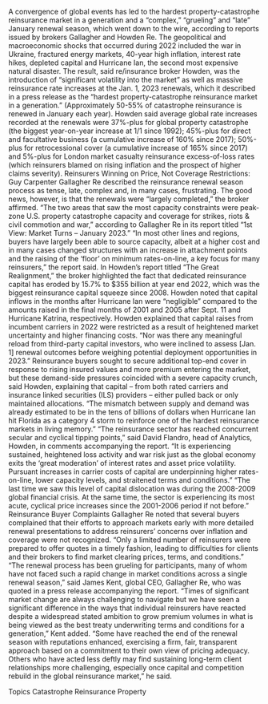 A convergence of global events has led to the hardest property-catastrophe reinsurance market in a generation and a “complex,” “grueling” and “late” January renewal season, which went down to the wire, according to reports issued by brokers Gallagher and Howden Re.
The geopolitical and macroeconomic shocks that occurred during 2022 included the war in Ukraine, fractured energy markets, 40-year high inflation, interest rate hikes, depleted capital and Hurricane Ian, the second most expensive natural disaster. The result, said re/insurance broker Howden, was the introduction of “significant volatility into the market” as well as massive reinsurance rate increases at the Jan. 1, 2023 renewals, which it described in a press release as the “hardest property-catastrophe reinsurance market in a generation.” (Approximately 50-55% of catastrophe reinsurance is renewed in January each year).
Howden said average global rate increases recorded at the renewals were 37%-plus for global property catastrophe (the biggest year-on-year increase at 1/1 since 1992); 45%-plus for direct and facultative business (a cumulative increase of 160% since 2017); 50%-plus for retrocessional cover (a cumulative increase of 165% since 2017) and 5%-plus for London market casualty reinsurance excess-of-loss rates (which reinsurers blamed on rising inflation and the prospect of higher claims severity).
Reinsurers Winning on Price, Not Coverage Restrictions: Guy Carpenter
Gallagher Re described the reinsurance renewal season process as tense, late, complex and, in many cases, frustrating. The good news, however, is that the renewals were “largely completed,” the broker affirmed.
“The two areas that saw the most capacity constraints were peak-zone U.S. property catastrophe capacity and coverage for strikes, riots & civil commotion and war,” according to Gallagher Re in its report titled “1st View: Market Turns – January 2023.”
“In most other lines and regions, buyers have largely been able to source capacity, albeit at a higher cost and in many cases changed structures with an increase in attachment points and the raising of the ‘floor’ on minimum rates-on-line, a key focus for many reinsurers,” the report said.
In Howden’s report titled “The Great Realignment,” the broker highlighted the fact that dedicated reinsurance capital has eroded by 15.7% to $355 billion at year end 2022, which was the biggest reinsurance capital squeeze since 2008.
Howden noted that capital inflows in the months after Hurricane Ian were “negligible” compared to the amounts raised in the final months of 2001 and 2005 after Sept. 11 and Hurricane Katrina, respectively.
Howden explained that capital raises from incumbent carriers in 2022 were restricted as a result of heightened market uncertainty and higher financing costs. “Nor was there any meaningful reload from third-party capital investors, who were inclined to assess [Jan. 1] renewal outcomes before weighing potential deployment opportunities in 2023.”
Reinsurance buyers sought to secure additional top-end cover in response to rising insured values and more premium entering the market, but these demand-side pressures coincided with a severe capacity crunch, said Howden, explaining that capital – from both rated carriers and insurance linked securities (ILS) providers – either pulled back or only maintained allocations. “The mismatch between supply and demand was already estimated to be in the tens of billions of dollars when Hurricane Ian hit Florida as a category 4 storm to reinforce one of the hardest reinsurance markets in living memory.”
“The reinsurance sector has reached concurrent secular and cyclical tipping points,” said David Flandro, head of Analytics, Howden, in comments accompanying the report. “It is experiencing sustained, heightened loss activity and war risk just as the global economy exits the ‘great moderation’ of interest rates and asset price volatility. Pursuant increases in carrier costs of capital are underpinning higher rates-on-line, lower capacity levels, and straitened terms and conditions.”
“The last time we saw this level of capital dislocation was during the 2008-2009 global financial crisis. At the same time, the sector is experiencing its most acute, cyclical price increases since the 2001-2006 period if not before.”
Reinsurance Buyer Complaints
Gallagher Re noted that several buyers complained that their efforts to approach markets early with more detailed renewal presentations to address reinsurers’ concerns over inflation and coverage were not recognized. “Only a limited number of reinsurers were prepared to offer quotes in a timely fashion, leading to difficulties for clients and their brokers to find market clearing prices, terms, and conditions.”
“The renewal process has been grueling for participants, many of whom have not faced such a rapid change in market conditions across a single renewal season,” said James Kent, global CEO, Gallagher Re, who was quoted in a press release accompanying the report.
“Times of significant market change are always challenging to navigate but we have seen a significant difference in the ways that individual reinsurers have reacted despite a widespread stated ambition to grow premium volumes in what is being viewed as the best treaty underwriting terms and conditions for a generation,” Kent added.
“Some have reached the end of the renewal season with reputations enhanced, exercising a firm, fair, transparent approach based on a commitment to their own view of pricing adequacy. Others who have acted less deftly may find sustaining long-term client relationships more challenging, especially once capital and competition rebuild in the global reinsurance market,” he said.

Topics
Catastrophe
Reinsurance
Property
